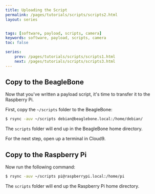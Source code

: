 ```yaml
---
title: Uploading the Script
permalink: /pages/tutorials/scripts/scripts2.html
layout: series


tags: [software, payload, scripts, camera]
keywords: software, payload, scripts, camera
toc: false

series:
    prev: /pages/tutorials/scripts/scripts1.html
    next: /pages/tutorials/scripts/scripts3.html
---
```


## Copy to the BeagleBone

Now that you've written a payload script, it's time to transfer it to the Raspberry Pi.

First, copy the `~/scripts` folder to the BeagleBone:


```bash
$ rsync -auv ~/scripts debian@beaglebone.local:/home/debian/
```

The `scripts` folder will end up in the BeagleBone home directory.

For the next step, open up a terminal in Cloud9.

## Copy to the Raspberry Pi

Now run the following command:

```bash
$ rsync -auv ~/scripts pi@raspberrypi.local:/home/pi
```

The `scripts` folder will end up the Raspberry Pi home directory.